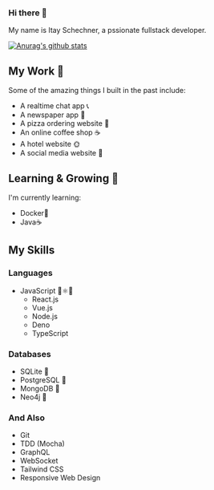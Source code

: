 ### Hi there 👋

<!--
**itays123/itays123** is a ✨ _special_ ✨ repository because its `README.md` (this file) appears on your GitHub profile.

Here are some ideas to get you started:

- 🔭 I’m currently working on ...
- 🌱 I’m currently learning ...
- 👯 I’m looking to collaborate on ...
- 🤔 I’m looking for help with ...
- 💬 Ask me about ...
- 📫 How to reach me: ...
- 😄 Pronouns: ...
- ⚡ Fun fact: ...
-->

My name is Itay Schechner, a pssionate fullstack developer.

[![Anurag's github stats](https://github-readme-stats.vercel.app/api?username=itays123)](https://github.com/anuraghazra/github-readme-stats)

## My Work 🔨

Some of the amazing things I built in the past include:
- A realtime chat app 📞 
- A newspaper app 📰 
- A pizza ordering website 🍕 
- An online coffee shop ☕ 
- A hotel website 🌞 
- A social media website 🤍 

## Learning & Growing 🌱
I'm currently learning:
- Docker🐳
- Java☕

## My Skills

### Languages
- JavaScript 📜⚛🦕
  - React.js
  - Vue.js
  - Node.js
  - Deno 
  - TypeScript 

### Databases
- SQLite 🧮
- PostgreSQL 🐘
- MongoDB 🍃
- Neo4j 🎨

### And Also
- Git 
- TDD (Mocha)
- GraphQL 
- WebSocket
- Tailwind CSS
- Responsive Web Design
